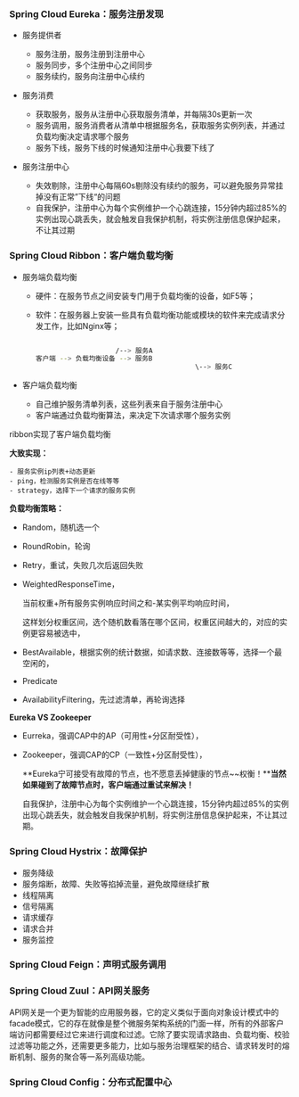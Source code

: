 ### Spring Cloud Eureka：服务注册发现

- 服务提供者
  - 服务注册，服务注册到注册中心
  - 服务同步，多个注册中心之间同步
  - 服务续约，服务向注册中心续约
- 服务消费
  - 获取服务，服务从注册中心获取服务清单，并每隔30s更新一次
  - 服务调用，服务消费者从清单中根据服务名，获取服务实例列表，并通过负载均衡决定请求哪个服务
  - 服务下线，服务下线的时候通知注册中心我要下线了

- 服务注册中心
  - 失效剔除，注册中心每隔60s剔除没有续约的服务，可以避免服务异常挂掉没有正常”下线“的问题
  - 自我保护，注册中心为每个实例维护一个心跳连接，15分钟内超过85%的实例出现心跳丢失，就会触发自我保护机制，将实例注册信息保护起来，不让其过期



### Spring Cloud Ribbon：客户端负载均衡

- 服务端负载均衡

  - 硬件：在服务节点之间安装专门用于负载均衡的设备，如F5等；

  - 软件：在服务器上安装一些具有负载均衡功能或模块的软件来完成请求分发工作，比如Nginx等；

    ```bash
    
                        /--> 服务A
    客户端 --> 负载均衡设备 --> 服务B
    										\--> 服务C
    
    ```

- 客户端负载均衡

  - 自己维护服务清单列表，这些列表来自于服务注册中心
  - 客户端通过负载均衡算法，来决定下次请求哪个服务实例

  

ribbon实现了客户端负载均衡

**大致实现：**

	- 服务实例ip列表+动态更新
	- ping，检测服务实例是否在线等等
	- strategy，选择下一个请求的服务实例

**负载均衡策略：**

- Random，随机选一个

- RoundRobin，轮询

- Retry，重试，失败几次后返回失败

- WeightedResponseTime，

  当前权重+所有服务实例响应时间之和-某实例平均响应时间，

  这样划分权重区间，选个随机数看落在哪个区间，权重区间越大的，对应的实例更容易被选中，

- BestAvailable，根据实例的统计数据，如请求数、连接数等等，选择一个最空闲的，

- Predicate

- AvailabilityFiltering，先过滤清单，再轮询选择



**Eureka VS Zookeeper**

- Eurreka，强调CAP中的AP（可用性+分区耐受性），

- Zookeeper，强调CAP的CP（一致性+分区耐受性），

  **Eureka宁可接受有故障的节点，也不愿意丢掉健康的节点~~权衡！****当然如果碰到了故障节点时，客户端通过重试来解决！**

  自我保护，注册中心为每个实例维护一个心跳连接，15分钟内超过85%的实例出现心跳丢失，就会触发自我保护机制，将实例注册信息保护起来，不让其过期。



### Spring Cloud Hystrix：故障保护

- 服务降级
- 服务熔断，故障、失败等掐掉流量，避免故障继续扩散
- 线程隔离
- 信号隔离
- 请求缓存
- 请求合并
- 服务监控



### Spring Cloud Feign：声明式服务调用



### Spring Cloud Zuul：API网关服务

API网关是一个更为智能的应用服务器，它的定义类似于面向对象设计模式中的facade模式，它的存在就像是整个微服务架构系统的门面一样，所有的外部客户端访问都需要经过它来进行调度和过滤。它除了要实现请求路由、负载均衡、校验过滤等功能之外，还需要更多能力，比如与服务治理框架的结合、请求转发时的熔断机制、服务的聚合等一系列高级功能。



### Spring Cloud Config：分布式配置中心



